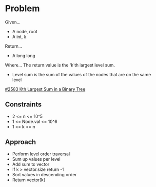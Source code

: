 
# Problem
Given...
- A node, root
- A int, k

Return...
- A long long

Where...
The return value is the 'k'th largest level sum.
- Level sum is the sum of the values of the nodes that are on the same level

[#2583 Kth Largest Sum in a Binary Tree](https://leetcode.com/problems/kth-largest-sum-in-a-binary-tree/description/)

## Constraints
- 2 <= n <= 10^5
- 1 <= Node.val <= 10^6
- 1 <= k <= n

## Approach
- Perform level order traversal
- Sum up values per level
- Add sum to vector
- If k > vector.size return -1
- Sort values in descending order
- Return vector\[k]
